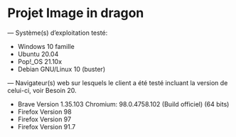 # Projet Image in dragon

— Système(s) d’exploitation testé:

- Windows 10 famille
- Ubuntu 20.04 
- Pop!_OS 21.10x
- Debian GNU/Linux 10 (buster) 

— Navigateur(s) web sur lesquels le client a été testé incluant la version de celui-ci, voir
Besoin 20.

- Brave Version 1.35.103 Chromium: 98.0.4758.102 (Build officiel) (64 bits)
- Firefox Version 98
- Firefox Version 97
- Firefox Version 91.7
